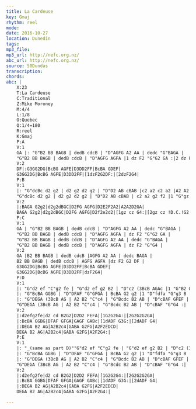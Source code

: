 ```yaml
---
title: La Cardeuse
key: Gmaj
rhythm: reel
mode:
date: 2016-10-27
location: Dunedin
tags:
mp3_file:
mp3_url: http://nefc.org.nz/
abc_url: http://nefc.org.nz/
source: 50Dundas
transcription:
chords: 
abc: |
    X:23
    T:La Cardeuse
    C:Traditional
    Z:Mike Moroney
    M:4/4
    L:1/8
    O:Quebec
    Q:1/4=180
    R:reel
    K:Gmaj
    P:A
    V:1
    GA |: "G"B2 BB BAGB | dedB cdcB | "D"AGFG A2 AA | dedc "G"BAGA |
    "G"B2 BB BAGB | dedB cdcB | "D"AGFG AGFA |1 dz F2 "G"G2 GA :|2 dz F2 "G"G4 |
    V:2
    DF|:G3GG2DG|BcBG AGFE|D3DD2FF|BcBA GDEF|
    G3GG2DG|BcBG AGFE|D3DD2FF|[1dzF2G2DF:|[2dzF2G4|
    P:B
    V:1
    |: "G"dcBc d2 g2 | d2 g2 d2 g2 | "D"D2 AB cBAB |c2 a2 c2 a2 |A2 A2 D2 Bc |
    "G"dcBc d2 g2 | d2 g2 d2 g2 | "D"D2 AB cBAB | c2 a2 g2 f2 |1 "G"gz "C"gz "G"g4 :|2 "G"gz "C"gz "G"!D.C.!g2 ||
    V:2
    |:BAGA G2g2|d2g2dBGC|D2FG AGFG|D2E2F2A2|A2A2D2GA|
    BAGA G2g2|d2g2dBGC|D2FG AGFG|D2f2e2d2|[1gz cz G4:|[2gz cz !D.C.!G2||
    P:C
    V:1
    GA | "G"B2 BB BAGB | dedB cdcB | "D"AGFG A2 AA | dedc "G"BAGA |
    "G"B2 BB BAGB | dedB cdcB | "D"AGFG AGFA | dz F2 "G"G2 GA |
    "G"B2 BB BAGB | dedB cdcB | "D"AGFG A2 AA | dedc "G"BAGA |
    "G"B2 BB BAGB | dedB cdcB | "D"AGFG AGFA | dz F2 "G"G4 |
    V:2
    GA |B2 BB BAGB | dedB cdcB |AGFG A2 AA | dedc BAGA |
    B2 BB BAGB | dedB cdcB | AGFG AGFA |dz F2 G2 DF |
    G3GG2DG|BcBG AGFE|D3DD2FF|BcBA GDEF|
    G3GG2DG|BcBG AGFE|D3DD2FF|dzF2G4|
    P:D
    V:1
    |: "G"d2 ef "C"g2 fe | "G"d2 ef g2 B2 | "D"c2 (3BcB AGAc |1 "G"B2 G2 G4 :|2 "G"B2 G2 G2 GA |
    |: "G"BcBA GGBG | "D"DFAF "G"GFGA | BcBA G2 g2 |1 "D"fdfa "G"g3 B :|2 "D"fdfa "G"g4 |
    |: "G"DEGA (3BcB AG | A2 B2 "C"c4 | "G"Bcdc B2 AB | "D"cBAF GFEF |
    "G"DEGA (3BcB AG | A2 B2 "C"c4 | "G"Bcdc B2 AB | "D"cBAF "G"G4 :|
    V:2
    |:d2efg2fe|d2 cd B2G2|D2D2 FEFA|[1G2G2G4:|[2G2G2G2GA|
    |:BcBA GGBG|DFAF GFGA|GAGF GABc|[1dADF G3G:|[2dADF G4|
    |:DEGA B2 AG|A2B2c4|GABA G2FG|A2F2EDCD|
    DEGA B2 AG|A2B2c4|GABA G2FG|A2F2G4:|
    P:E
    V:1
    |: "_(same as part D)""G"d2 ef "C"g2 fe | "G"d2 ef g2 B2 | "D"c2 (3BcB AGAc |1 "G"B2 G2 G4 :|2 "G"B2 G2 G2 GA |
    |: "G"BcBA GGBG | "D"DFAF "G"GFGA | BcBA G2 g2 |1 "D"fdfa "G"g3 B :|2 "D"fdfa "G"g4 |
    |: "G"DEGA (3BcB AG | A2 B2 "C"c4 | "G"Bcdc B2 AB | "D"cBAF GFEF |
    "G"DEGA (3BcB AG | A2 B2 "C"c4 | "G"Bcdc B2 AB | "D"cBAF "G"G4 :|
    V:2
    |:d2efg2fe|d2 cd B2G2|D2D2 FEFA|[1G2G2G4:|[2G2G2G2GA|
    |:BcBA GGBG|DFAF GFGA|GAGF GABc|[1dADF G3G:|[2dADF G4|
    |:DEGA B2 AG|A2B2c4|GABA G2FG|A2F2EDCD|
    DEGA B2 AG|A2B2c4|GABA G2FG|A2F2G4:|

---
```

